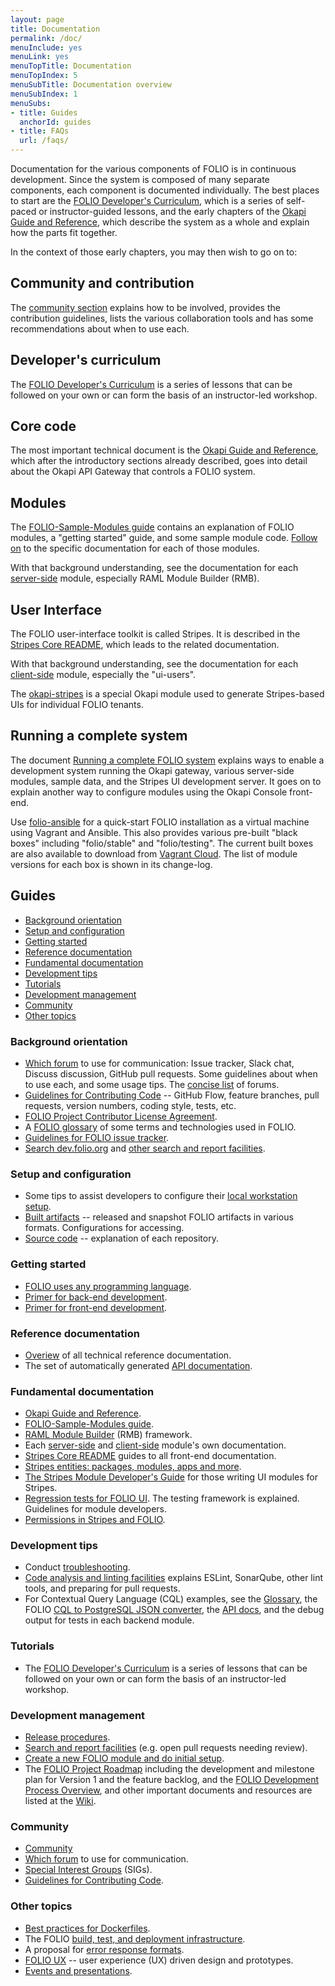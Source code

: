 ```yaml
---
layout: page
title: Documentation
permalink: /doc/
menuInclude: yes
menuLink: yes
menuTopTitle: Documentation
menuTopIndex: 5
menuSubTitle: Documentation overview
menuSubIndex: 1
menuSubs:
- title: Guides
  anchorId: guides
- title: FAQs
  url: /faqs/
---
```


Documentation for the various components of FOLIO is in continuous
development. Since the system is composed of many separate components,
each component is documented individually. The best places to start are
the [FOLIO Developer's Curriculum](/tutorials/curriculum/), which
is a series of self-paced or instructor-guided lessons, and the early chapters
of the [Okapi Guide and Reference](https://github.com/folio-org/okapi/blob/master/doc/guide.md),
which describe the system as a whole and explain how the parts fit
together.

In the context of those early chapters, you may then wish to go on to:

## Community and contribution

The [community section](/community/) explains how to be involved,
provides the contribution guidelines, lists the various collaboration tools
and has some recommendations about when to use each.

## Developer's curriculum
The [FOLIO Developer's Curriculum](/tutorials/curriculum/) is a series
of lessons that can be followed on your own or can form the basis of an
instructor-led workshop.

## Core code

The most important technical document is the
[Okapi Guide and Reference](https://github.com/folio-org/okapi/blob/master/doc/guide.md),
which after the introductory sections already described, goes into
detail about the Okapi API Gateway that controls a FOLIO system.

## Modules

The [FOLIO-Sample-Modules guide](https://github.com/folio-org/folio-sample-modules/blob/master/README.md)
contains an explanation of FOLIO modules, a "getting started" guide,
and some sample module code.
[Follow on](https://github.com/folio-org/folio-sample-modules/blob/master/README.md#further-reading)
to the specific documentation for each of those modules.

With that background understanding, see the documentation for each
[server-side](/source-code/#server-side)
module, especially RAML Module Builder (RMB).

## User Interface

The FOLIO user-interface toolkit is called Stripes. It is described in the
[Stripes Core README](https://github.com/folio-org/stripes-core/blob/master/README.md),
which leads to the related documentation.

With that background understanding, see the documentation for each
[client-side](/source-code/#client-side)
module, especially the "ui-users".

The
[okapi-stripes](https://github.com/folio-org/okapi-stripes/blob/master/README.md)
is a special Okapi module used to generate Stripes-based UIs
for individual FOLIO tenants.

## Running a complete system

The document
[Running a complete FOLIO system](https://github.com/folio-org/ui-okapi-console/blob/master/doc/running-a-complete-system.md)
explains ways to enable a development system running the Okapi gateway,
various server-side modules, sample data, and the Stripes UI development server.
It goes on to explain another way to configure modules using the Okapi Console front-end.

Use [folio-ansible](https://github.com/folio-org/folio-ansible/blob/master/README.md)
for a quick-start FOLIO installation as a virtual machine using Vagrant and Ansible.
This also provides various pre-built "black boxes" including
"folio/stable" and "folio/testing".
The current built boxes are also available to download from
[Vagrant Cloud](https://app.vagrantup.com/folio).
The list of module versions for each box is shown in its change-log.

## Guides

<!-- ../../okapi/doc/md2toc -l 2 -h 3 index.md -->
* [Background orientation](#background-orientation)
* [Setup and configuration](#setup-and-configuration)
* [Getting started](#getting-started)
* [Reference documentation](#reference-documentation)
* [Fundamental documentation](#fundamental-documentation)
* [Development tips](#development-tips)
* [Tutorials](#tutorials)
* [Development management](#development-management)
* [Community](#community)
* [Other topics](#other-topics)

### Background orientation

- [Which forum](/community/which-forum) to use for communication:
  Issue tracker, Slack chat, Discuss discussion, GitHub pull requests.
  Some guidelines about when to use each, and some usage tips.
  The [concise list](/community/#collaboration-tools) of forums.
- [Guidelines for Contributing Code](/community/contrib-code) --
  GitHub Flow, feature branches, pull requests, version numbers, coding style,
  tests, etc.
- [FOLIO Project Contributor License Agreement](/community/cla-process).
- A [FOLIO glossary](glossary) of some terms and technologies used in FOLIO.
- [Guidelines for FOLIO issue tracker](/community/guide-issues).
- [Search dev.folio.org](/search) and [other search and report facilities](/search-other).

### Setup and configuration

- Some tips to assist developers to configure their
  [local workstation setup](setup).
- [Built artifacts](artifacts) -- released and snapshot FOLIO artifacts in various formats.
Configurations for accessing.
- [Source code](/source-code/) -- explanation of each repository.

### Getting started

- [FOLIO uses any programming language](any-programming-language).
- [Primer for back-end development](primer-develop-backend).
- [Primer for front-end development](primer-develop-frontend).

### Reference documentation

- [Overiew](reference) of all technical reference documentation.
- <span id="api-reference"/> The set of automatically generated [API documentation](api).

### Fundamental documentation

- [Okapi Guide and Reference](https://github.com/folio-org/okapi/blob/master/doc/guide.md).
- [FOLIO-Sample-Modules guide](https://github.com/folio-org/folio-sample-modules/blob/master/README.md).
- [RAML Module Builder](https://github.com/folio-org/raml-module-builder) (RMB) framework.
- Each [server-side](/source-code/#server-side) and [client-side](/source-code/#client-side)
module's own documentation.
- [Stripes Core README](https://github.com/folio-org/stripes-core/blob/master/README.md)
guides to all front-end documentation.
- [Stripes entities: packages, modules, apps and more](https://github.com/folio-org/stripes-core/blob/master/doc/modules-apps-etc.md).
- [The Stripes Module Developer's Guide](https://github.com/folio-org/stripes-core/blob/master/doc/dev-guide.md)
for those writing UI modules for Stripes.
- [Regression tests for FOLIO UI](https://github.com/folio-org/ui-testing).
The testing framework is explained. Guidelines for module developers.
- [Permissions in Stripes and FOLIO](https://github.com/folio-org/stripes-core/blob/master/doc/permissions.md).

### Development tips

- Conduct [troubleshooting](troubleshooting).
- [Code analysis and linting facilities](code-analysis) explains ESLint, SonarQube, other lint tools, and preparing for pull requests.
- For Contextual Query Language (CQL) examples, see the [Glossary](glossary#cql), the FOLIO [CQL to PostgreSQL JSON converter](https://github.com/folio-org/cql2pgjson-java), the [API docs](api), and the debug output for tests in each backend module.

### Tutorials

- The [FOLIO Developer's Curriculum](/tutorials/curriculum/) is a series
of lessons that can be followed on your own or can form the basis of an
instructor-led workshop.

### Development management

- [Release procedures](release-procedures).
- [Search and report facilities](/search-other) (e.g. open pull requests needing review).
- [Create a new FOLIO module and do initial setup](create-new-repo).
- The [FOLIO Project Roadmap](https://wiki.folio.org/display/PC/FOLIO+Roadmap) including the development and milestone plan for Version 1 and the feature backlog,
and the [FOLIO Development Process Overview](https://wiki.folio.org/display/COMMUNITY/FOLIO+Development+Process+Overview), and other important documents and resources are listed at the [Wiki](https://wiki.folio.org).

### Community

- [Community](/community/)
- [Which forum](/community/which-forum) to use for communication.
- [Special Interest Groups](https://wiki.folio.org/display/PC/Special+Interest+Groups) (SIGs).
- [Guidelines for Contributing Code](/community/contrib-code).

### Other topics

- [Best practices for Dockerfiles](best-practices-dockerfiles).
- The FOLIO [build, test, and deployment infrastructure](automation).
- A proposal for [error response formats](https://github.com/folio-org/okapi/blob/master/doc/error-formats-in-folio.md).
- [FOLIO UX](http://ux.folio.org/) -- user experience (UX) driven design and prototypes.
- [Events and presentations](events).
